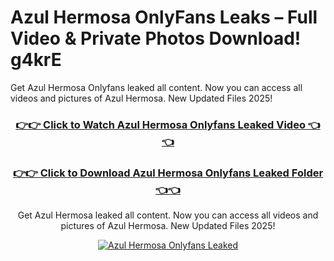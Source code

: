 # Azul Hermosa OnlyFans Leaks – Full Video & Private Photos Download! g4krE

Get Azul Hermosa Onlyfans leaked all content. Now you can access all videos and pictures of Azul Hermosa. New Updated Files 2025!  
<div align="center">
  
### [👉👉 Click to Watch Azul Hermosa Onlyfans Leaked Video 👈👈](https://links2leaks.com?utm_source=azulhermosa&utm_medium=gitshort)  
### [👉👉 Click to Download Azul Hermosa Onlyfans Leaked Folder 👈👈](https://links2leaks.com?utm_source=azulhermosa&utm_medium=gitshort)  

Get Azul Hermosa leaked all content. Now you can access all videos and pictures of Azul Hermosa. New Updated Files 2025!  

[![Azul Hermosa Onlyfans Leaked](https://i.ibb.co/93hzkbrt/l2l.gif)](https://links2leaks.com?utm_source=azulhermosa&utm_medium=gitshort)  

</div>
